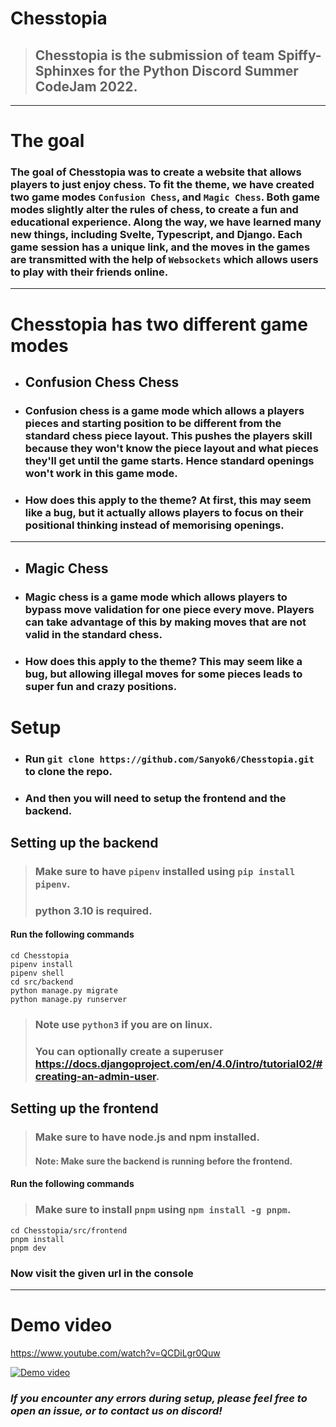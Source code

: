 # Chesstopia

> ## Chesstopia is the submission of team Spiffy-Sphinxes for the Python Discord Summer CodeJam 2022.

____

# The goal

### The goal of Chesstopia was to create a website that allows players to just enjoy chess. To fit the theme, we have created two game modes `Confusion Chess`, and `Magic Chess`. Both game modes slightly alter the rules of chess, to create a fun and educational experience. Along the way, we have learned many new things, including Svelte, Typescript, and Django. Each game session has a unique link, and the moves in the games are transmitted with the help of `Websockets` which allows users to play with their friends online.

____
# Chesstopia has two different game modes

- ## Confusion Chess Chess

- ### Confusion chess is a game mode which allows a players pieces and starting position to be different from the standard chess piece layout. This pushes the players skill because they won't know the piece layout and what pieces they'll get until the game starts. Hence standard openings won't work in this game mode.

- ### How does this apply to the theme? At first, this may seem like a bug, but it actually allows players to focus on their positional thinking instead of memorising openings.

____

- ## Magic Chess

- ### Magic chess is a game mode which allows players to bypass move validation for one piece every move. Players can take advantage of this by making moves that are not valid in the standard chess.

- ### How does this apply to the theme? This may seem like a bug, but allowing illegal moves for some pieces leads to super fun and crazy positions.


# Setup

- ### Run `git clone https://github.com/Sanyok6/Chesstopia.git` to clone the repo.

- ### And then you will need to setup the frontend and the backend.

## Setting up the backend
> ### Make sure to have `pipenv` installed using `pip install pipenv`.
> ### python 3.10 is required.

#### Run the following commands
```
cd Chesstopia
pipenv install
pipenv shell
cd src/backend
python manage.py migrate
python manage.py runserver
```

> ### Note use `python3` if you are on linux.
> ### You can optionally create a superuser https://docs.djangoproject.com/en/4.0/intro/tutorial02/#creating-an-admin-user.

## Setting up the frontend
> ### Make sure to have node.js and npm installed.
> #### Note: Make sure the backend is running before the frontend.

#### Run the following commands

> ### Make sure to install `pnpm` using `npm install -g pnpm`.
```
cd Chesstopia/src/frontend
pnpm install
pnpm dev
```

### Now visit the given url in the console
____

# Demo video
https://www.youtube.com/watch?v=QCDiLgr0Quw

[![Demo video](https://img.youtube.com/vi/QCDiLgr0Quw/0.jpg)](https://www.youtube.com/watch?v=QCDiLgr0Quw)

### *If you encounter any errors during setup, please feel free to open an issue, or to contact us on discord!*

